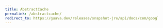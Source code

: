 ```yaml
---
title: AbstractCache
permalink: /abstractcache/
redirect_to: https://guava.dev/releases/snapshot-jre/api/docs/com/google/common/cache/AbstractCache.html
---
```

